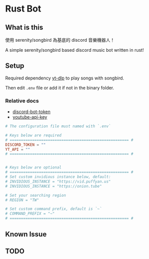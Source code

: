 # Rust Bot

## What is this

使用 serenity/songbird 為基底的 discord 音樂機器人！

A simple serenity/songbird based discord music bot written in rust!

## Setup

Required dependency [yt-dlp](https://github.com/yt-dlp/yt-dlp) to play songs with songbird.

Then edit `.env` file or add it if not in the binary folder.

### Relative docs

- [discord-bot-token](https://discord.com/developers/docs/getting-started#configuring-your-bot)
- [youtube-api-key](https://developers.google.com/youtube/registering_an_application#create_project)

```toml
# The configuration file must named with `.env`

# Keys below are required
# ===================================================== #
DISCORD_TOKEN = ""
YT_API = ""
# ===================================================== #


# Keys below are optional
# ===================================================== #
# Set custom invidious instance below, default:
# INVIDIOUS_INSTANCE = "https://vid.puffyan.us"
# INVIDIOUS_INSTANCE = "https://onion.tube"

# Set your searching region
# REGION = "TW"

# Set custom command prefix, default is `~`
# COMMAND_PREFIX = "~"
# ===================================================== #
```

## Known Issue

## TODO
